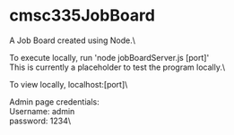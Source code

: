 # cmsc335JobBoard

A Job Board created using Node.\

To execute locally, run 'node jobBoardServer.js [port]'\
This is currently a placeholder to test the program locally.\

To view locally, localhost:[port]\

Admin page credentials:\
Username: admin\
password: 1234\